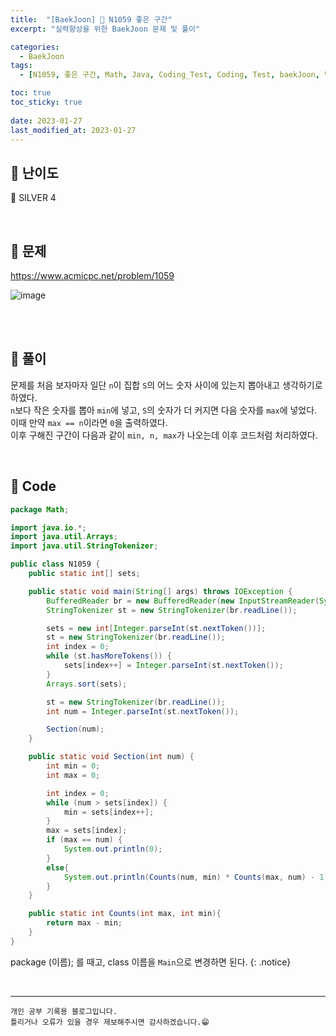 ```yaml
---
title:  "[BaekJoon] 🥈 N1059 좋은 구간"
excerpt: "실력향상을 위한 BaekJoon 문제 및 풀이"

categories:
  - BaekJoon
tags:
  - [N1059, 좋은 구간, Math, Java, Coding_Test, Coding, Test, baekJoon, 백준]

toc: true
toc_sticky: true
 
date: 2023-01-27
last_modified_at: 2023-01-27
---
```


## 📌 난이도

  🥈 SILVER 4

<br>

## 📌 문제

<https://www.acmicpc.net/problem/1059>

![image](https://user-images.githubusercontent.com/37824506/214983129-c9f3c551-e724-47a8-b916-c8f3a2d61a64.png)

<br>



<br>

## 📌 풀이

문제를 처음 보자마자 일단 `n`이 집합 `S`의 어느 숫자 사이에 있는지 뽑아내고 생각하기로 하였다.  
`n`보다 작은 숫자를 뽑아 `min`에 넣고, `S`의 숫자가 더 커지면 다음 숫자를 `max`에 넣었다.  
이때 만약 `max == n`이라면 `0`을 출력하였다.  
이후 구해진 구간이 다음과 같이 `min, n, max`가 나오는데 이후 코드처럼 처리하였다.


<br>

## 📌 Code

```java
package Math;

import java.io.*;
import java.util.Arrays;
import java.util.StringTokenizer;

public class N1059 {
    public static int[] sets;

    public static void main(String[] args) throws IOException {
        BufferedReader br = new BufferedReader(new InputStreamReader(System.in));
        StringTokenizer st = new StringTokenizer(br.readLine());

        sets = new int[Integer.parseInt(st.nextToken())];
        st = new StringTokenizer(br.readLine());
        int index = 0;
        while (st.hasMoreTokens()) {
            sets[index++] = Integer.parseInt(st.nextToken());
        }
        Arrays.sort(sets);

        st = new StringTokenizer(br.readLine());
        int num = Integer.parseInt(st.nextToken());

        Section(num);
    }

    public static void Section(int num) {
        int min = 0;
        int max = 0;

        int index = 0;
        while (num > sets[index]) {
            min = sets[index++];
        }
        max = sets[index];
        if (max == num) {
            System.out.println(0);
        }
        else{
            System.out.println(Counts(num, min) * Counts(max, num) - 1);
        }
    }

    public static int Counts(int max, int min){
        return max - min;
    }
}
```


package (이름); 를 때고, class 이름을 `Main`으로 변경하면 된다.
{: .notice} 



<br>


***
    개인 공부 기록용 블로그입니다.
    틀리거나 오류가 있을 경우 제보해주시면 감사하겠습니다.😁